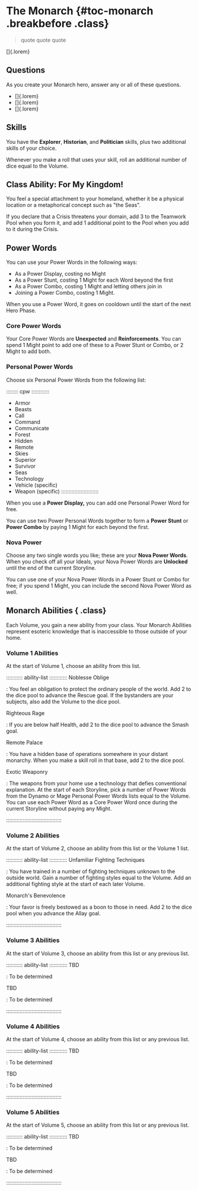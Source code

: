# The Monarch  {#toc-monarch .breakbefore .class}

> quote quote quote

[]{.lorem}

## Questions

As you create your Monarch hero, answer any or all of these questions.

- []{.lorem}
- []{.lorem}
- []{.lorem}

## Skills

You have the **Explorer**, **Historian**, and **Politician** skills, plus two
additional skills of your choice.

Whenever you make a roll that uses your skill, roll an additional number of 
dice equal to the Volume.

## Class Ability: For My Kingdom!

You feel a special attachment to your homeland, whether it be
a physical location or a metaphorical concept such as "the Seas".

If you declare that a Crisis threatens your domain, add 3 to the
Teamwork Pool when you form it, and add 1 additional point to the
Pool when you add to it during the Crisis.

## Power Words

You can use your Power Words in the following ways:

- As a Power Display, costing no Might
- As a Power Stunt, costing 1 Might for each Word beyond the first
- As a Power Combo, costing 1 Might and letting others join in
- Joining a Power Combo, costing 1 Might.

When you use a Power Word, it goes on cooldown until the start of
the next Hero Phase.

### Core Power Words

Your Core Power Words are **Unexpected** and **Reinforcements**.
You can spend 1 Might point to add one of these to a Power Stunt or Combo,
or 2 Might to add both.

### Personal Power Words

Choose six Personal Power Words from the following list:

:::::::: cpw ::::::::::::
- Armor
- Beasts
- Call
- Command
- Communicate
- Forest
- Hidden
- Remote
- Skies
- Superior
- Survivor
- Seas
- Technology
- Vehicle (specific)
- Weapon (specific)
:::::::::::::::::::::::::

When you use a **Power Display,** you can add one Personal Power Word for free.

You can use two Power Personal Words together to form a **Power Stunt** or **Power Combo**
by paying 1 Might for each beyond the first.

### Nova Power

Choose any two single words you like; these are your **Nova Power Words**.
When you check off all your Ideals, your Nova Power Words are **Unlocked**
until the end of the current Storyline.

You can use one of your Nova Power Words in a Power Stunt or Combo for free; 
if you spend 1 Might, you can include the second Nova Power Word as well.

## Monarch Abilities {  .class}

Each Volume, you gain a new ability from your class.
Your Monarch Abilities represent esoteric knowledge that
is inaccessible to those outside of your home.

### Volume 1 Abilities

At the start of Volume 1, choose an ability from this list.

::::::::::: ability-list ::::::::::::
Noblesse Oblige

:   You feel an obligation to protect the ordinary people of the world. 
    Add 2 to the dice pool to advance the Rescue goal. If the
    bystanders are your subjects, also add the Volume to the dice pool.

Righteous Rage

:   If you are below half Health, add 2 to the dice pool to 
    advance the Smash goal.

Remote Palace

:   You have a hidden base of operations somewhere in your distant 
    monarchy. 
    When you make a skill roll in that base, add 2 to the dice pool.

Exotic Weaponry

:   The weapons from your home use a technology that defies
    conventional explanation. 
    At the start of each Storyline, pick a number of Power Words
    from the Dynamo or Mage Personal Power Words lists
    equal to the Volume.
    You can use each Power Word as a Core Power Word once
    during the current Storyline without paying any Might.

:::::::::::::::::::::::::::::::::::::

### Volume 2 Abilities

At the start of Volume 2, choose an ability from this list or the Volume 1 list.

::::::::::: ability-list ::::::::::::
Unfamiliar Fighting Techniques

:   You have trained in a number of fighting techniques
    unknown to the outside world.
    Gain a number of fighting styles equal to the Volume.
    Add an additional fighting style at the start of each later Volume.

Monarch's Benevolence

:   Your favor is freely bestowed as a boon to those in need.
    Add 2 to the dice pool when you advance the Allay goal.

:::::::::::::::::::::::::::::::::::::

### Volume 3 Abilities

At the start of Volume 3, choose an ability from this list or any previous list.

::::::::::: ability-list ::::::::::::
TBD

:   To be determined

TBD

:   To be determined

:::::::::::::::::::::::::::::::::::::

### Volume 4 Abilities

At the start of Volume 4, choose an ability from this list or any previous list.

::::::::::: ability-list ::::::::::::
TBD

:   To be determined

TBD

:   To be determined

:::::::::::::::::::::::::::::::::::::

### Volume 5 Abilities

At the start of Volume 5, choose an ability from this list or any previous list.

::::::::::: ability-list ::::::::::::
TBD

:   To be determined

TBD

:   To be determined

:::::::::::::::::::::::::::::::::::::

